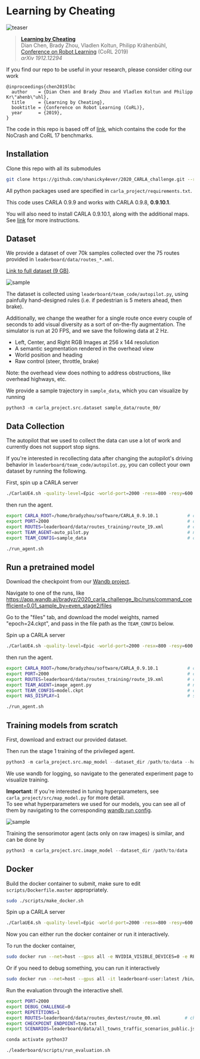 # Learning by Cheating

![teaser](https://github.com/dianchen96/LearningByCheating/blob/release-0.9.6/figs/fig1.png "Pipeline")
> [**Learning by Cheating**](https://arxiv.org/abs/1912.12294)    
> Dian Chen, Brady Zhou, Vladlen Koltun, Philipp Kr&auml;henb&uuml;hl,        
> [Conference on Robot Learning](https://www.robot-learning.org) (CoRL 2019)      
> _arXiv 1912.12294_

If you find our repo to be useful in your research, please consider citing our work
```
@inproceedings{chen2019lbc
  author    = {Dian Chen and Brady Zhou and Vladlen Koltun and Philipp Kr\"ahenb\"uhl},
  title     = {Learning by Cheating},
  booktitle = {Conference on Robot Learning (CoRL)},
  year      = {2019},
}
```

The code in this repo is based off of [link](https://github.com/dianchen96/LearningByCheating), which contains the code for the NoCrash and CoRL 17 benchmarks.

## Installation

Clone this repo with all its submodules

```bash
git clone https://github.com/shanicky4ever/2020_CARLA_challenge.git --recursive
```

All python packages used are specified in `carla_project/requirements.txt`.

This code uses CARLA 0.9.9 and works with CARLA 0.9.8, **0.9.10.1**.

You will also need to install CARLA 0.9.10.1, along with the additional maps.
See [link](https://github.com/carla-simulator/carla/releases/tag/0.9.10.1) for more instructions.

## Dataset

We provide a dataset of over 70k samples collected over the 75 routes provided in `leaderboard/data/routes_*.xml`.

[Link to full dataset (9 GB)](https://drive.google.com/file/d/1dwt9_EvXB1a6ihlMVMyYx0Bw0mN27SLy/view?usp=sharing).

![sample](assets/sample_route.gif)

The dataset is collected using `leaderboard/team_code/autopilot.py`, using painfully hand-designed rules (i.e. if pedestrian is 5 meters ahead, then brake).

Additionally, we change the weather for a single route once every couple of seconds to add visual diversity as a sort of on-the-fly augmentation.
The simulator is run at 20 FPS, and we save the following data at 2 Hz.

* Left, Center, and Right RGB Images at 256 x 144 resolution
* A semantic segmentation rendered in the overhead view
* World position and heading
* Raw control (steer, throttle, brake)

Note: the overhead view does nothing to address obstructions, like overhead highways, etc.

We provide a sample trajectory in `sample_data`, which you can visualize by running

```
python3 -m carla_project.src.dataset sample_data/route_00/
```

## Data Collection

The autopilot that we used to collect the data can use a lot of work and currently does not support stop signs.

If you're interested in recollecting data after changing the autopilot's driving behavior in `leaderboard/team_code/autopilot.py`, you can collect your own dataset by running the following.

First, spin up a CARLA server

```bash
./CarlaUE4.sh -quality-level=Epic -world-port=2000 -resx=800 -resy=600 -opengl
```

then run the agent.

```bash
export CARLA_ROOT=/home/bradyzhou/software/CARLA_0.9.10.1           # change to where you installed CARLA
export PORT=2000                                                    # change to port that CARLA is running on
export ROUTES=leaderboard/data/routes_training/route_19.xml         # change to desired route
export TEAM_AGENT=auto_pilot.py                                     # no need to change
export TEAM_CONFIG=sample_data                                      # change path to save data

./run_agent.sh
```

## Run a pretrained model

Download the checkpoint from our [Wandb project](https://app.wandb.ai/bradyz/2020_carla_challenge_lbc).

Navigate to one of the runs, like https://app.wandb.ai/bradyz/2020_carla_challenge_lbc/runs/command_coefficient=0.01_sample_by=even_stage2/files

Go to the "files" tab, and download the model weights, named "epoch=24.ckpt", and pass in the file path as the `TEAM_CONFIG` below.

Spin up a CARLA server

```bash
./CarlaUE4.sh -quality-level=Epic -world-port=2000 -resx=800 -resy=600 -opengl
```

then run the agent.

```bash
export CARLA_ROOT=/home/bradyzhou/software/CARLA_0.9.10.1           # change to where you installed CARLA
export PORT=2000                                                    # change to port that CARLA is running on
export ROUTES=leaderboard/data/routes_training/route_19.xml         # change to desired route
export TEAM_AGENT=image_agent.py                                    # no need to change
export TEAM_CONFIG=model.ckpt                                       # change path to checkpoint
export HAS_DISPLAY=1                                                # set to 0 if you don't want a debug window

./run_agent.sh
```

## Training models from scratch

First, download and extract our provided dataset.

Then run the stage 1 training of the privileged agent.

```python
python3 -m carla_project.src.map_model --dataset_dir /path/to/data --hack
```

We use wandb for logging, so navigate to the generated experiment page to visualize training.

**Important**: If you're interested in tuning hyperparameters, see `carla_project/src/map_model.py` for more detail.  
To see what hyperparameters we used for our models, you can see all of them by navigating to the corresponding [wandb run config](https://wandb.ai/bradyz/2020_carla_challenge_lbc/runs/command_coefficient=0.01_sample_by=even_stage2/overview).

![sample](assets/stage_1.gif)

Training the sensorimotor agent (acts only on raw images) is similar, and can be done by

```python
python3 -m carla_project.src.image_model --dataset_dir /path/to/data
```

## Docker

Build the docker container to submit, make sure to edit `scripts/Dockerfile.master` appropriately.

```bash
sudo ./scripts/make_docker.sh
```

Spin up a CARLA server

```bash
./CarlaUE4.sh -quality-level=Epic -world-port=2000 -resx=800 -resy=600 -opengl
```

Now you can either run the docker container or run it interactively.

To run the docker container,

```bash
sudo docker run --net=host --gpus all -e NVIDIA_VISIBLE_DEVICES=0 -e REPETITIONS=1 -e DEBUG_CHALLENGE=0 -e PORT=2000 -e ROUTES=leaderboard/data/routes_devtest.xml -e CHECKPOINT_ENDPOINT=tmp.txt -e SCENARIOS=leaderboard/data/all_towns_traffic_scenarios_public.json leaderboard-user:latest ./leaderboard/scripts/run_evaluation.sh
```

Or if you need to debug something, you can run it interactively

```bash
sudo docker run --net=host --gpus all -it leaderboard-user:latest /bin/bash
```

Run the evaluation through the interactive shell.

```bash
export PORT=2000
export DEBUG_CHALLENGE=0
export REPETITIONS=1
export ROUTES=leaderboard/data/routes_devtest/route_00.xml         # change to desired route
export CHECKPOINT_ENDPOINT=tmp.txt
export SCENARIOS=leaderboard/data/all_towns_traffic_scenarios_public.json

conda activate python37

./leaderboard/scripts/run_evaluation.sh
```
